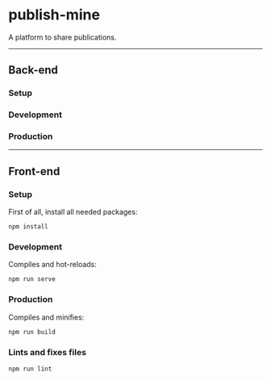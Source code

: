 # publish-mine

A platform to share publications.

---

## Back-end

### Setup

### Development

### Production

---

## Front-end

### Setup

First of all, install all needed packages:

```
npm install
```

### Development

Compiles and hot-reloads:

```
npm run serve
```

### Production

Compiles and minifies:

```
npm run build
```

### Lints and fixes files

```
npm run lint
```
